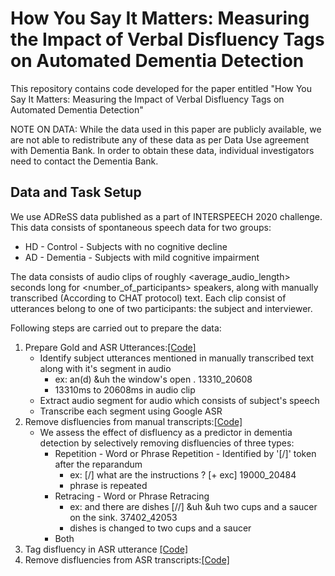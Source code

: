 # How You Say It Matters: Measuring the Impact of Verbal Disfluency Tags on Automated Dementia Detection

This repository contains code developed for the paper entitled "How You Say It Matters: Measuring the Impact of Verbal Disfluency Tags on Automated Dementia Detection"

NOTE ON DATA: While the data used in this paper are publicly available, we are not able to redistribute any of these data as per Data Use agreement with Dementia Bank. In order to obtain these data, individual investigators need to contact the Dementia Bank.

## Data and Task Setup

We use ADReSS data published as a part of INTERSPEECH 2020 challenge. This data consists of spontaneous speech data for two groups:
* HD - Control - Subjects with no cognitive decline
* AD - Dementia - Subjects with mild cognitive impairment

The data consists of audio clips of roughly <average_audio_length> seconds long for <number_of_participants> speakers, along with manually transcribed (According to CHAT protocol) text.
Each clip consist of utterances belong to one of two participants: the subject and interviewer.

Following steps are carried out to prepare the data:
1. Prepare Gold and ASR Utterances:[[Code]](./code/speech_recognition/transcribe.py)
   * Identify subject utterances mentioned in manually transcribed text along with it's segment in audio 
      * ex: an(d) &uh the window's open . 13310_20608 
      * 13310ms to 20608ms in audio clip
   * Extract audio segment for audio which consists of subject's speech
   * Transcribe each segment using Google ASR
2. Remove disfluencies from manual transcripts:[[Code]](./code/disfluency/remove_disfluency_gold.py)
   * We assess the effect of disfluency as a predictor in dementia detection by selectively removing disfluencies of three types:
      * Repetition - Word or Phrase Repetition - Identified by '[/]' token after the reparandum
         * ex: <what are> [/] what are the instructions ? [+ exc] 19000_20484 
         * <what are> phrase is repeated
      * Retracing - Word or Phrase Retracing
         * ex: and there are dishes [//] &uh &uh two cups and a saucer on the sink. 37402_42053 
         * dishes is changed to two cups and a saucer
      * Both
4. Tag disfluency in ASR utterance [[Code]](https://github.com/pariajm/joint-disfluency-detector-and-parser)
5. Remove disfluencies from ASR transcripts:[[Code]](./code/disfluency/remove_disfluency_fisher.py)


